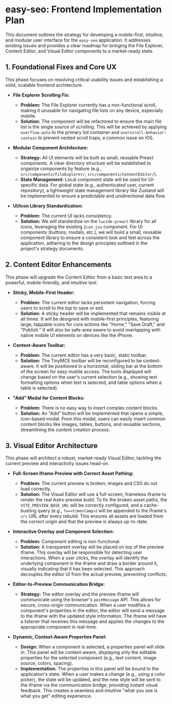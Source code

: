 # easy-seo: Frontend Implementation Plan

This document outlines the strategy for developing a mobile-first, intuitive, and modular user interface for the `easy-seo` application. It addresses existing issues and provides a clear roadmap for bringing the File Explorer, Content Editor, and Visual Editor components to a market-ready state.

## 1. Foundational Fixes and Core UX

This phase focuses on resolving critical usability issues and establishing a solid, scalable frontend architecture.

*   **File Explorer Scrolling Fix:**
    *   **Problem:** The File Explorer currently has a non-functional scroll, making it unusable for navigating file lists on any device, especially mobile.
    *   **Solution:** The component will be refactored to ensure the main file list is the single source of scrolling. This will be achieved by applying `overflow-auto` to the primary list container and `overscroll-behavior: contain` to prevent nested scroll traps, a common issue on iOS.

*   **Modular Component Architecture:**
    *   **Strategy:** All UI elements will be built as small, reusable Preact components. A clear directory structure will be established to organize components by feature (e.g., `src/components/FileExplorer/`, `src/components/ContentEditor/`).
    *   **State Management:** Local component state will be used for UI-specific data. For global state (e.g., authenticated user, current repository), a lightweight state management library like Zustand will be implemented to ensure a predictable and unidirectional data flow.

*   **UI/Icon Library Standardization:**
    *   **Problem:** The current UI lacks consistency.
    *   **Solution:** We will standardize on the `lucide-preact` library for all icons, leveraging the existing `Icon.jsx` component. For UI components (buttons, modals, etc.), we will build a small, reusable component library to ensure a consistent look and feel across the application, adhering to the design principles outlined in the project's strategy documents.

## 2. Content Editor Enhancements

This phase will upgrade the Content Editor from a basic text area to a powerful, mobile-friendly, and intuitive tool.

*   **Sticky, Mobile-First Header:**
    *   **Problem:** The current editor lacks persistent navigation, forcing users to scroll to the top to save or exit.
    *   **Solution:** A sticky header will be implemented that remains visible at all times. It will be designed with mobile-first principles, featuring large, tappable icons for core actions like "Home," "Save Draft," and "Publish." It will also be safe-area aware to avoid overlapping with native mobile UI elements on devices like the iPhone.

*   **Context-Aware Toolbar:**
    *   **Problem:** The current editor has a very basic, static toolbar.
    *   **Solution:** The TinyMCE toolbar will be reconfigured to be context-aware. It will be positioned in a horizontal, sliding bar at the bottom of the screen for easy mobile access. The tools displayed will change based on the user's current selection (e.g., showing text formatting options when text is selected, and table options when a table is selected).

*   **"Add" Modal for Content Blocks:**
    *   **Problem:** There is no easy way to insert complex content blocks.
    *   **Solution:** An "Add" button will be implemented that opens a simple, icon-based modal. From this modal, users can easily insert common content blocks like images, tables, buttons, and reusable sections, streamlining the content creation process.

## 3. Visual Editor Architecture

This phase will architect a robust, market-ready Visual Editor, tackling the current preview and interactivity issues head-on.

*   **Full-Screen Iframe Preview with Correct Asset Pathing:**
    *   **Problem:** The current preview is broken; images and CSS do not load correctly.
    *   **Solution:** The Visual Editor will use a full-screen, frameless iframe to render the real Astro preview build. To fix the broken asset paths, the `VITE_PREVIEW_BASE_URL` will be correctly configured, and a cache-busting query (e.g., `?v=<timestamp>`) will be appended to the iframe's `src` URL after every rebuild. This ensures all assets are loaded from the correct origin and that the preview is always up-to-date.

*   **Interactive Overlay and Component Selection:**
    *   **Problem:** Component editing is non-functional.
    *   **Solution:** A transparent overlay will be placed on top of the preview iframe. This overlay will be responsible for detecting user interactions. When a user clicks, the overlay will identify the underlying component in the iframe and draw a border around it, visually indicating that it has been selected. This approach decouples the editor UI from the actual preview, preventing conflicts.

*   **Editor-to-Preview Communication Bridge:**
    *   **Strategy:** The editor overlay and the preview iframe will communicate using the browser's `postMessage` API. This allows for secure, cross-origin communication. When a user modifies a component's properties in the editor, the editor will send a message to the iframe with the updated style information. The iframe will have a listener that receives this message and applies the changes to the appropriate component in real-time.

*   **Dynamic, Context-Aware Properties Panel:**
    *   **Design:** When a component is selected, a properties panel will slide in. This panel will be context-aware, displaying only the editable properties for the selected component (e.g., text content, image source, colors, spacing).
    *   **Implementation:** The properties in this panel will be bound to the application's state. When a user makes a change (e.g., using a color picker), the state will be updated, and the new style will be sent to the iframe via the communication bridge, providing instant visual feedback. This creates a seamless and intuitive "what you see is what you get" editing experience.
